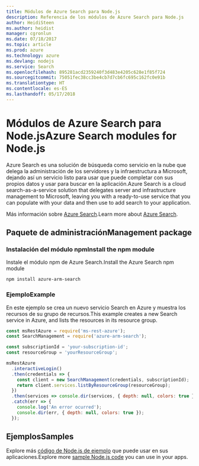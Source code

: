 ```yaml
---
title: Módulos de Azure Search para Node.js
description: Referencia de los módulos de Azure Search para Node.js
author: HeidiSteen
ms.author: heidist
manager: cgronlun
ms.date: 07/18/2017
ms.topic: article
ms.prod: azure
ms.technology: azure
ms.devlang: nodejs
ms.service: Search
ms.openlocfilehash: 895281acd2359240f3d483e4205c628e1f85f724
ms.sourcegitcommit: 75051fec38cc3be4cb7d7cb6fc695c162fc0e91b
ms.translationtype: HT
ms.contentlocale: es-ES
ms.lasthandoff: 05/17/2018
---
```

# <a name="azure-search-modules-for-nodejs"></a><span data-ttu-id="abbaf-103">Módulos de Azure Search para Node.js</span><span class="sxs-lookup"><span data-stu-id="abbaf-103">Azure Search modules for Node.js</span></span>

<span data-ttu-id="abbaf-104">Azure Search es una solución de búsqueda como servicio en la nube que delega la administración de los servidores y la infraestructura a Microsoft, dejando así un servicio listo para usar que puede completar con sus propios datos y usar para buscar en la aplicación.</span><span class="sxs-lookup"><span data-stu-id="abbaf-104">Azure Search is a cloud search-as-a-service solution that delegates server and infrastructure management to Microsoft, leaving you with a ready-to-use service that you can populate with your data and then use to add search to your application.</span></span>

<span data-ttu-id="abbaf-105">Más información sobre [Azure Search](https://docs.microsoft.com/azure/search/search-what-is-azure-search).</span><span class="sxs-lookup"><span data-stu-id="abbaf-105">Learn more about [Azure Search](https://docs.microsoft.com/azure/search/search-what-is-azure-search).</span></span>

## <a name="management-package"></a><span data-ttu-id="abbaf-106">Paquete de administración</span><span class="sxs-lookup"><span data-stu-id="abbaf-106">Management package</span></span>

### <a name="install-the-npm-module"></a><span data-ttu-id="abbaf-107">Instalación del módulo npm</span><span class="sxs-lookup"><span data-stu-id="abbaf-107">Install the npm module</span></span>

<span data-ttu-id="abbaf-108">Instale el módulo npm de Azure Search.</span><span class="sxs-lookup"><span data-stu-id="abbaf-108">Install the Azure Search npm module</span></span>

```bash
npm install azure-arm-search
```

### <a name="example"></a><span data-ttu-id="abbaf-109">Ejemplo</span><span class="sxs-lookup"><span data-stu-id="abbaf-109">Example</span></span>

<span data-ttu-id="abbaf-110">En este ejemplo se crea un nuevo servicio Search en Azure y muestra los recursos de su grupo de recursos.</span><span class="sxs-lookup"><span data-stu-id="abbaf-110">This example creates a new Search service in Azure, and lists the resources in its resource group.</span></span>

```javascript
const msRestAzure = require('ms-rest-azure');
const SearchManagement = require('azure-arm-search');

const subscriptionId = 'your-subscription-id';
const resourceGroup = 'yourResourceGroup';

msRestAzure
  .interactiveLogin()
  .then(credentials => {
    const client = new SearchManagement(credentials, subscriptionId);
    return client.services.listByResourceGroup(resourceGroup);
  })
  .then(services => console.dir(services, { depth: null, colors: true }))
  .catch(err => {
    console.log('An error ocurred');
    console.dir(err, { depth: null, colors: true });
  });
```

## <a name="samples"></a><span data-ttu-id="abbaf-111">Ejemplos</span><span class="sxs-lookup"><span data-stu-id="abbaf-111">Samples</span></span>

<span data-ttu-id="abbaf-112">Explore más [código de Node.js de ejemplo](https://azure.microsoft.com/resources/samples/?platform=nodejs) que puede usar en sus aplicaciones.</span><span class="sxs-lookup"><span data-stu-id="abbaf-112">Explore more [sample Node.js code](https://azure.microsoft.com/resources/samples/?platform=nodejs) you can use in your apps.</span></span>
